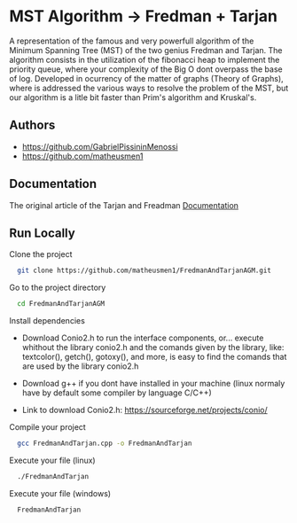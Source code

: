 
# MST Algorithm -> Fredman + Tarjan

A representation of the famous and very powerfull algorithm of the Minimum Spanning Tree (MST) of the two genius Fredman and Tarjan.
The algorithm consists in the utilization of the fibonacci heap to implement the priority queue, where your complexity of the Big O dont overpass the base of log.
Developed in ocurrency of the matter of graphs (Theory of Graphs), where is addressed the various ways to resolve the problem of the MST, but our algorithm is a litle bit faster than Prim's algorithm and Kruskal's.


## Authors

- https://github.com/GabrielPissininMenossi
- https://github.com/matheusmen1


## Documentation

The original article of the Tarjan and Freadman
[Documentation](https://www.cl.cam.ac.uk/teaching/1011/AlgorithII/1987-FredmanTar-fibonacci.pdf)


## Run Locally

Clone the project

```bash
  git clone https://github.com/matheusmen1/FredmanAndTarjanAGM.git
```

Go to the project directory

```bash
  cd FredmanAndTarjanAGM
```

Install dependencies

- Download Conio2.h to run the interface components, or... execute whithout the library conio2.h and the comands given by the library, like: textcolor(), getch(), gotoxy(), and more, is easy to find the comands that are used by the library conio2.h

- Download g++ if you dont have installed in your machine (linux normaly have by default some compiler by language C/C++)

- Link to download Conio2.h: https://sourceforge.net/projects/conio/

Compile your project

```bash
  gcc FredmanAndTarjan.cpp -o FredmanAndTarjan
```

Execute your file (linux)

```bash
  ./FredmanAndTarjan
```

Execute your file (windows)

```bash
  FredmanAndTarjan
```
